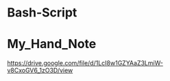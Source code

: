 # Bash-Script
# My_Hand_Note

https://drive.google.com/file/d/1LcI8w1GZYAaZ3LmiW-v8CxoGV6_1zO3D/view
